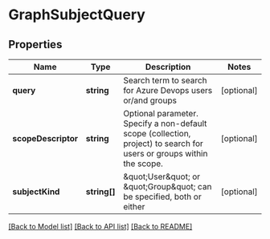 # GraphSubjectQuery

## Properties
Name | Type | Description | Notes
------------ | ------------- | ------------- | -------------
**query** | **string** | Search term to search for Azure Devops users or/and groups | [optional] 
**scopeDescriptor** | **string** | Optional parameter. Specify a non-default scope (collection, project) to search for users or groups within the scope. | [optional] 
**subjectKind** | **string[]** | \&quot;User\&quot; or \&quot;Group\&quot; can be specified, both or either | [optional] 

[[Back to Model list]](../README.md#documentation-for-models) [[Back to API list]](../README.md#documentation-for-api-endpoints) [[Back to README]](../README.md)



